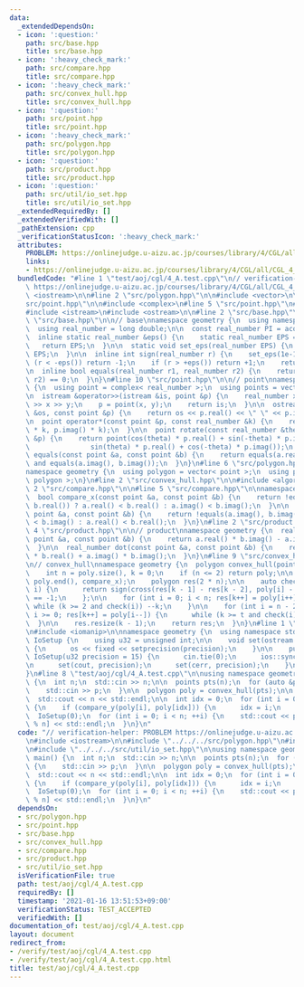 ```yaml
---
data:
  _extendedDependsOn:
  - icon: ':question:'
    path: src/base.hpp
    title: src/base.hpp
  - icon: ':heavy_check_mark:'
    path: src/compare.hpp
    title: src/compare.hpp
  - icon: ':heavy_check_mark:'
    path: src/convex_hull.hpp
    title: src/convex_hull.hpp
  - icon: ':question:'
    path: src/point.hpp
    title: src/point.hpp
  - icon: ':heavy_check_mark:'
    path: src/polygon.hpp
    title: src/polygon.hpp
  - icon: ':question:'
    path: src/product.hpp
    title: src/product.hpp
  - icon: ':question:'
    path: src/util/io_set.hpp
    title: src/util/io_set.hpp
  _extendedRequiredBy: []
  _extendedVerifiedWith: []
  _pathExtension: cpp
  _verificationStatusIcon: ':heavy_check_mark:'
  attributes:
    PROBLEM: https://onlinejudge.u-aizu.ac.jp/courses/library/4/CGL/all/CGL_4_A
    links:
    - https://onlinejudge.u-aizu.ac.jp/courses/library/4/CGL/all/CGL_4_A
  bundledCode: "#line 1 \"test/aoj/cgl/4_A.test.cpp\"\n// verification-helper: PROBLEM\
    \ https://onlinejudge.u-aizu.ac.jp/courses/library/4/CGL/all/CGL_4_A\n\n#include\
    \ <iostream>\n\n#line 2 \"src/polygon.hpp\"\n\n#include <vector>\n\n#line 2 \"\
    src/point.hpp\"\n\n#include <complex>\n#line 5 \"src/point.hpp\"\n#include <cmath>\n\
    #include <istream>\n#include <ostream>\n\n#line 2 \"src/base.hpp\"\n\n#line 4\
    \ \"src/base.hpp\"\n\n// base\nnamespace geometry {\n  using namespace std;\n\
    \  using real_number = long double;\n\n  const real_number PI = acosl(-1);\n\n\
    \  inline static real_number &eps() {\n    static real_number EPS = 1e-10;\n \
    \   return EPS;\n  }\n\n  static void set_eps(real_number EPS) {\n    eps() =\
    \ EPS;\n  }\n\n  inline int sign(real_number r) {\n    set_eps(1e-10);\n    if\
    \ (r < -eps()) return -1;\n    if (r > +eps()) return +1;\n    return 0;\n  }\n\
    \n  inline bool equals(real_number r1, real_number r2) {\n    return sign(r1 -\
    \ r2) == 0;\n  }\n}\n#line 10 \"src/point.hpp\"\n\n// point\nnamespace geometry\
    \ {\n  using point = complex< real_number >;\n  using points = vector< point >;\n\
    \n  istream &operator>>(istream &is, point &p) {\n    real_number x, y;\n    is\
    \ >> x >> y;\n    p = point(x, y);\n    return is;\n  }\n\n  ostream &operator<<(ostream\
    \ &os, const point &p) {\n    return os << p.real() << \" \" << p.imag();\n  }\n\
    \n  point operator*(const point &p, const real_number &k) {\n    return point(p.real()\
    \ * k, p.imag() * k);\n  }\n\n  point rotate(const real_number &theta, const point\
    \ &p) {\n    return point(cos(theta) * p.real() + sin(-theta) * p.imag(),\n  \
    \               sin(theta) * p.real() + cos(-theta) * p.imag());\n  }\n\n  bool\
    \ equals(const point &a, const point &b) {\n    return equals(a.real(), b.real())\
    \ and equals(a.imag(), b.imag());\n  }\n}\n#line 6 \"src/polygon.hpp\"\n\n// polygon\n\
    namespace geometry {\n  using polygon = vector< point >;\n  using polygons = vector<\
    \ polygon >;\n}\n#line 2 \"src/convex_hull.hpp\"\n\n#include <algorithm>\n\n#line\
    \ 2 \"src/compare.hpp\"\n\n#line 5 \"src/compare.hpp\"\n\nnamespace geometry {\n\
    \  bool compare_x(const point &a, const point &b) {\n    return !equals(a.real(),\
    \ b.real()) ? a.real() < b.real() : a.imag() < b.imag();\n  }\n\n  bool compare_y(const\
    \ point &a, const point &b) {\n    return !equals(a.imag(), b.imag()) ? a.imag()\
    \ < b.imag() : a.real() < b.real();\n  }\n}\n#line 2 \"src/product.hpp\"\n\n#line\
    \ 4 \"src/product.hpp\"\n\n// product\nnamespace geometry {\n  real_number cross(const\
    \ point &a, const point &b) {\n    return a.real() * b.imag() - a.imag() * b.real();\n\
    \  }\n\n  real_number dot(const point &a, const point &b) {\n    return a.real()\
    \ * b.real() + a.imag() * b.imag();\n  }\n}\n#line 9 \"src/convex_hull.hpp\"\n\
    \n// convex_hull\nnamespace geometry {\n  polygon convex_hull(points poly) {\n\
    \    int n = poly.size(), k = 0;\n    if (n <= 2) return poly;\n\n    sort(poly.begin(),\
    \ poly.end(), compare_x);\n    polygon res(2 * n);\n\n    auto check = [&](int\
    \ i) {\n      return sign(cross(res[k - 1] - res[k - 2], poly[i] - res[k - 1]))\
    \ == -1;\n    };\n\n    for (int i = 0; i < n; res[k++] = poly[i++]) {\n     \
    \ while (k >= 2 and check(i)) --k;\n    }\n\n    for (int i = n - 2, t = k + 1;\
    \ i >= 0; res[k++] = poly[i--]) {\n      while (k >= t and check(i)) --k;\n  \
    \  }\n\n    res.resize(k - 1);\n    return res;\n  }\n}\n#line 1 \"src/util/io_set.hpp\"\
    \n#include <iomanip>\n\nnamespace geometry {\n  using namespace std;\n  class\
    \ IoSetup {\n    using u32 = unsigned int;\n\n    void set(ostream &os, u32 precision)\
    \ {\n      os << fixed << setprecision(precision);\n    }\n\n    public:\n   \
    \ IoSetup(u32 precision = 15) {\n      cin.tie(0);\n      ios::sync_with_stdio(0);\n\
    \n      set(cout, precision);\n      set(cerr, precision);\n    }\n  } iosetup;\n\
    }\n#line 8 \"test/aoj/cgl/4_A.test.cpp\"\n\nusing namespace geometry;\nint main()\
    \ {\n  int n;\n  std::cin >> n;\n\n  points pts(n);\n  for (auto &p: pts) {\n\
    \    std::cin >> p;\n  }\n\n  polygon poly = convex_hull(pts);\n\n  n = (int)poly.size();\n\
    \  std::cout << n << std::endl;\n\n  int idx = 0;\n  for (int i = 0; i < n; ++i)\
    \ {\n    if (compare_y(poly[i], poly[idx])) {\n      idx = i;\n    }\n  }\n\n\
    \  IoSetup(0);\n  for (int i = 0; i < n; ++i) {\n    std::cout << poly[(i + idx)\
    \ % n] << std::endl;\n  }\n}\n"
  code: "// verification-helper: PROBLEM https://onlinejudge.u-aizu.ac.jp/courses/library/4/CGL/all/CGL_4_A\n\
    \n#include <iostream>\n\n#include \"../../../src/polygon.hpp\"\n#include \"../../../src/convex_hull.hpp\"\
    \n#include \"../../../src/util/io_set.hpp\"\n\nusing namespace geometry;\nint\
    \ main() {\n  int n;\n  std::cin >> n;\n\n  points pts(n);\n  for (auto &p: pts)\
    \ {\n    std::cin >> p;\n  }\n\n  polygon poly = convex_hull(pts);\n\n  n = (int)poly.size();\n\
    \  std::cout << n << std::endl;\n\n  int idx = 0;\n  for (int i = 0; i < n; ++i)\
    \ {\n    if (compare_y(poly[i], poly[idx])) {\n      idx = i;\n    }\n  }\n\n\
    \  IoSetup(0);\n  for (int i = 0; i < n; ++i) {\n    std::cout << poly[(i + idx)\
    \ % n] << std::endl;\n  }\n}\n"
  dependsOn:
  - src/polygon.hpp
  - src/point.hpp
  - src/base.hpp
  - src/convex_hull.hpp
  - src/compare.hpp
  - src/product.hpp
  - src/util/io_set.hpp
  isVerificationFile: true
  path: test/aoj/cgl/4_A.test.cpp
  requiredBy: []
  timestamp: '2021-01-16 13:51:53+09:00'
  verificationStatus: TEST_ACCEPTED
  verifiedWith: []
documentation_of: test/aoj/cgl/4_A.test.cpp
layout: document
redirect_from:
- /verify/test/aoj/cgl/4_A.test.cpp
- /verify/test/aoj/cgl/4_A.test.cpp.html
title: test/aoj/cgl/4_A.test.cpp
---
```

